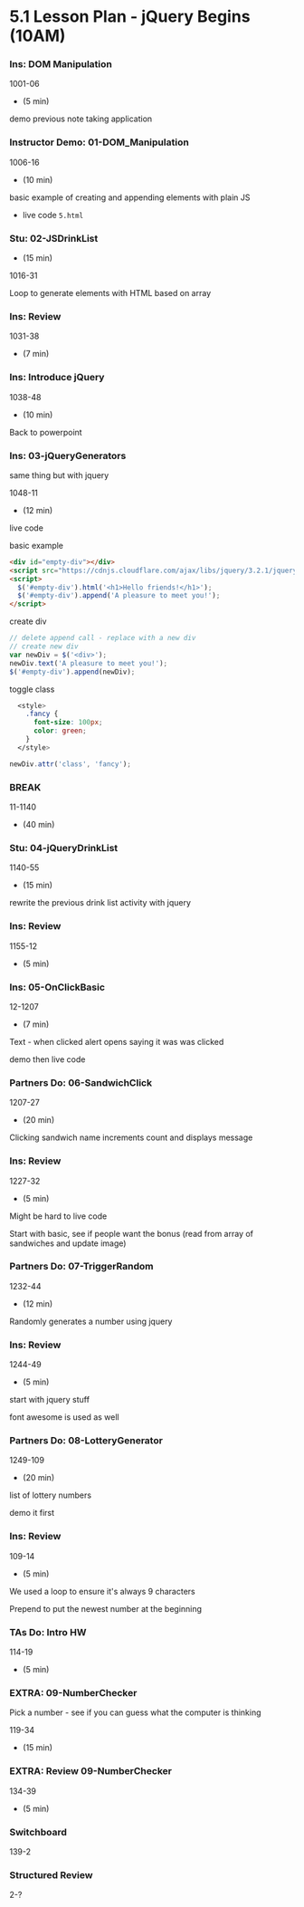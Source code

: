 # 5.1 Lesson Plan - jQuery Begins (10AM)

### Ins: DOM Manipulation

1001-06

- (5 min)

demo previous note taking application

### Instructor Demo: 01-DOM_Manipulation

1006-16

- (10 min)

basic example of creating and appending elements with plain JS

- live code `5.html`

### Stu: 02-JSDrinkList

- (15 min)

1016-31

Loop to generate elements with HTML based on array

### Ins: Review

1031-38

- (7 min)

### Ins: Introduce jQuery

1038-48

- (10 min)

Back to powerpoint

### Ins: 03-jQueryGenerators

same thing but with jquery

1048-11

- (12 min)

live code

basic example

```html
<div id="empty-div"></div>
<script src="https://cdnjs.cloudflare.com/ajax/libs/jquery/3.2.1/jquery.min.js"></script>
<script>
  $('#empty-div').html('<h1>Hello friends!</h1>');
  $('#empty-div').append('A pleasure to meet you!');
</script>
```

create div

```js
// delete append call - replace with a new div
// create new div
var newDiv = $('<div>');
newDiv.text('A pleasure to meet you!');
$('#empty-div').append(newDiv);
```

toggle class

```css
  <style>
    .fancy {
      font-size: 100px;
      color: green;
    }
  </style>
```

```js
newDiv.attr('class', 'fancy');
```

### BREAK

11-1140

- (40 min)

### Stu: 04-jQueryDrinkList

1140-55

- (15 min)

rewrite the previous drink list activity with jquery

### Ins: Review

1155-12

- (5 min)

### Ins: 05-OnClickBasic

12-1207

- (7 min)

Text - when clicked alert opens saying it was was clicked

demo then live code

### Partners Do: 06-SandwichClick

1207-27

- (20 min)

Clicking sandwich name increments count and displays message

### Ins: Review

1227-32

- (5 min)

Might be hard to live code

Start with basic, see if people want the bonus (read from array of sandwiches and update image)

### Partners Do: 07-TriggerRandom

1232-44

- (12 min)

Randomly generates a number using jquery

### Ins: Review

1244-49

- (5 min)

start with jquery stuff

font awesome is used as well

### Partners Do: 08-LotteryGenerator

1249-109

- (20 min)

list of lottery numbers

demo it first

### Ins: Review

109-14

- (5 min)

We used a loop to ensure it's always 9 characters

Prepend to put the newest number at the beginning

### TAs Do: Intro HW

114-19

- (5 min)

### EXTRA: 09-NumberChecker

Pick a number - see if you can guess what the computer is thinking

119-34

- (15 min)

### EXTRA: Review 09-NumberChecker

134-39

- (5 min)

### Switchboard

139-2

### Structured Review

2-?
